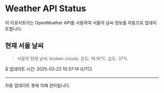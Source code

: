 
# Weather API Status

이 리포지토리는 OpenWeather API를 사용하여 서울의 날씨 정보를 자동으로 업데이트합니다.

## 현재 서울 날씨
> 서울의 현재 날씨: broken clouds, 온도: 16.16°C, 습도: 37%

⏳ 업데이트 시간: 2025-03-23 10:37:14 (UTC)

---
자동 업데이트 봇에 의해 관리됩니다.
